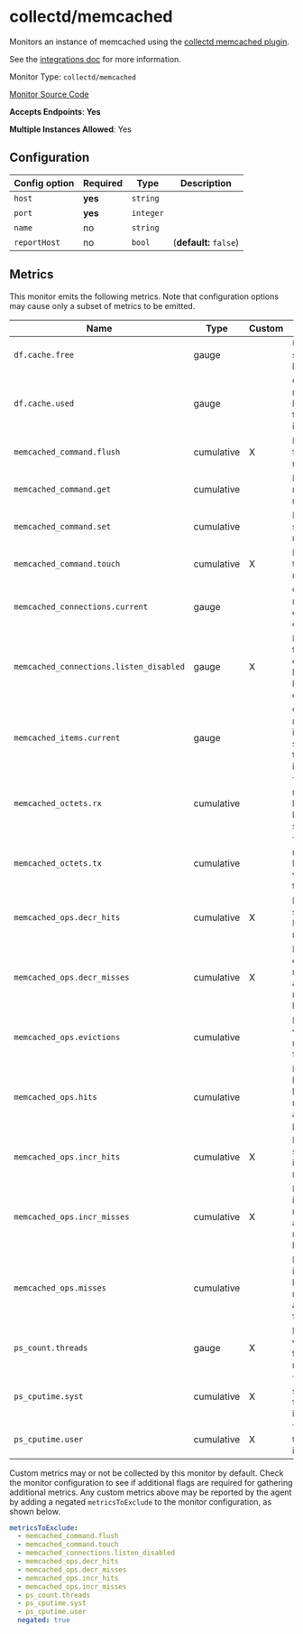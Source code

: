 <!--- GENERATED BY gomplate from scripts/docs/monitor-page.md.tmpl --->

# collectd/memcached

 Monitors an instance of memcached using the
[collectd memcached
plugin](https://collectd.org/wiki/index.php/Plugin:memcached).

See the [integrations
doc](https://github.com/signalfx/integrations/tree/master/collectd-memcached)
for more information.


Monitor Type: `collectd/memcached`

[Monitor Source Code](https://github.com/signalfx/signalfx-agent/tree/master/internal/monitors/collectd/memcached)

**Accepts Endpoints**: **Yes**

**Multiple Instances Allowed**: Yes

## Configuration

| Config option | Required | Type | Description |
| --- | --- | --- | --- |
| `host` | **yes** | `string` |  |
| `port` | **yes** | `integer` |  |
| `name` | no | `string` |  |
| `reportHost` | no | `bool` |  (**default:** `false`) |




## Metrics

This monitor emits the following metrics.  Note that configuration options may
cause only a subset of metrics to be emitted.

| Name | Type | Custom | Description |
| ---  | ---  | ---    | ---         |
| `df.cache.free` | gauge |  | Unused storage bytes |
| `df.cache.used` | gauge |  | Current number of bytes used to store items |
| `memcached_command.flush` | cumulative | X | Number of flush requests |
| `memcached_command.get` | cumulative |  | Number of retrieval requests |
| `memcached_command.set` | cumulative |  | Number of storage requests |
| `memcached_command.touch` | cumulative | X | Number of touch requests |
| `memcached_connections.current` | gauge |  | Current number of open connections |
| `memcached_connections.listen_disabled` | gauge | X | Number of times connection limit has been exceeded |
| `memcached_items.current` | gauge |  | Current number of items stored by this instance |
| `memcached_octets.rx` | cumulative |  | Total network bytes read by this server |
| `memcached_octets.tx` | cumulative |  | Total network bytes written by this server |
| `memcached_ops.decr_hits` | cumulative | X | Number of successful Decr requests |
| `memcached_ops.decr_misses` | cumulative | X | Number of decr requests against missing keys |
| `memcached_ops.evictions` | cumulative |  | Number of valid items removed from cache |
| `memcached_ops.hits` | cumulative |  | Number of keys that have been requested and found present |
| `memcached_ops.incr_hits` | cumulative | X | Number of successful incr requests |
| `memcached_ops.incr_misses` | cumulative | X | Number of incr requests against missing keys |
| `memcached_ops.misses` | cumulative |  | Number of items that have been requested and not found |
| `ps_count.threads` | gauge | X | Number of worker threads requested |
| `ps_cputime.syst` | cumulative | X | Total system time for this instance |
| `ps_cputime.user` | cumulative | X | Total user time for this instance |

Custom metrics may or not be collected by this monitor by default. Check the monitor configuration to see if additional flags are required for gathering additional metrics.
Any custom metrics above may be reported by the agent by adding a negated `metricsToExclude` to the monitor configuration, as shown below.
```yaml 
metricsToExclude:
  - memcached_command.flush
  - memcached_command.touch
  - memcached_connections.listen_disabled
  - memcached_ops.decr_hits
  - memcached_ops.decr_misses
  - memcached_ops.incr_hits
  - memcached_ops.incr_misses
  - ps_count.threads
  - ps_cputime.syst
  - ps_cputime.user
  negated: true
```





